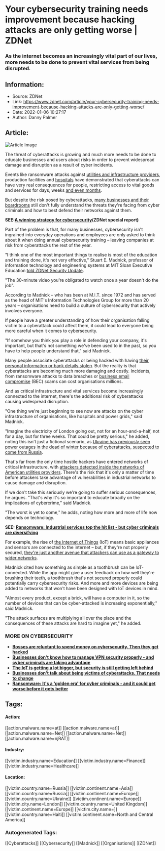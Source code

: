 # Your cybersecurity training needs improvement because hacking attacks are only getting worse | ZDNet
### As the internet becomes an increasingly vital part of our lives, more needs to be done to prevent vital services from being disrupted.

## Information:
+ Source: ZDNet
+ Link: https://www.zdnet.com/article/your-cybersecurity-training-needs-improvement-because-hacking-attacks-are-only-getting-worse/
+ Date: 2022-01-06 10:27:17
+ Author: Danny Palmer


## Article:
![Article Image](https://www.zdnet.com/a/img/resize/9262cdf38ba735d6492821e0f4d1eaeae34d55fd/2021/09/22/62d5cc21-588a-46e9-9539-98ab0fc95e50/shutterstock-323595944.jpg?width=770&height=578&fit=crop&auto=webp)

The threat of cyberattacks is growing and much more needs to be done to educate businesses and users about risks in order to prevent widespread damage and disruption as a result of cyber incidents.  

Events like ransomware attacks against [utilities and infrastructure providers](https://www.zdnet.com/article/colonial-pipeline-ransomware-attack-everything-you-need-to-know/), production facilities and [hospitals](https://www.zdnet.com/article/ransomware-irelands-health-service-is-still-significantly-disrupted-weeks-after-attack/) have demonstrated that cyberattacks can have very real consequences for people, restricting access to vital goods and services for days, weeks [and even months](https://www.zdnet.com/article/irish-healthcare-ransomware-attack-three-quarters-of-servers-decrypted-but-disruption-to-services-will-continue-for-months/).  


But despite the risk posed by cyberattacks, [many businesses and their boardrooms](https://www.zdnet.com/article/the-ransomware-threat-is-getting-worse-but-businesses-still-arent-taking-it-seriously/) still don't fully understand the threats they're facing from cyber criminals and how to best defend their networks against them.  

**SEE:**[**A winning strategy for cybersecurity**](http://www.zdnet.com/topic/a-winning-strategy-for-cybersecurity/)**(ZDNet special report)**

Part of the problem is that, for many businesses, cybersecurity isn't ingrained into everyday operations and employees are only asked to think about it when doing annual cybersecurity training – leaving companies at risk from cyberattacks the rest of the year. 

"I think one of the most important things to realise is most of the education and training done, it's not very effective," Stuart E. Madnick, professor of information technology and engineering systems at MIT Sloan Executive Education [told ZDNet Security Update](https://www.zdnet.com/video/the-threat-from-hackers-is-getting-worse-and-ignorance-isnt-an-excuse-for-boardrooms-any-more/).  

"The 30-minute video you're obligated to watch once a year doesn't do the job". 






According to Madnick – who has been at M.I.T. since 1972 and has served as the head of MIT's Information Technologies Group for more than 20 years – organisations need to build a culture of cybersecurity that actively involves everyone.  

If people have a greater understanding of how their organisation falling victim to a cyberattack could affect them, it could lead to everyone being more careful when it comes to cybersecurity. 

"If somehow you think you play a role in defending your company, it's important, but that's not something we've been used to in the past, so you have to help people understand that," said Madnick. 

Many people associate cyberattacks or being hacked with having [their personal information or bank details stolen](https://www.zdnet.com/article/my-stolen-credit-card-details-were-used-4500-miles-away-i-tried-to-find-out-how-it-happened/). But the reality is that cyberattacks are becoming much more damaging and costly. Incidents, from ransomware attacks to data breaches or [business email compromise](https://www.zdnet.com/video/bec-and-romance-scams-how-to-protect-your-business/) (BEC) scams can cost organisations millions. 

And as critical infrastructure and vital services become increasingly connected to the internet, there's the additional risk of cyberattacks causing widespread disruption. 

"One thing we're just beginning to see now are attacks on the cyber infrastructure of organisations, like hospitals and power grids," said Madnick. 

"Imagine the electricity of London going out, not for an hour-and-a-half, not for a day, but for three weeks. That could be pretty serious," he added, noting this isn't just a fictional scenario, as [Ukraine has previously seen power outages in the dead of winter because of cyberattacks, suspected to come from Russia](https://www.zdnet.com/article/how-hackers-attacked-ukraines-power-grid-implications-for-industrial-iot-security/). 

That's far from the only time hostile hackers have entered networks of critical infrastructure, with [attackers detected inside the networks of American utilities providers](https://www.zdnet.com/article/these-four-new-hacking-groups-are-targeting-critical-infrastructure-warns-security-company/). There's the risk that it's only a matter of time before attackers take advantage of vulnerabilities in industrial networks to cause damage and disruption.  

If we don't take this seriously we're going to suffer serious consequences, he argues. "That's why it's so important to educate broadly on the implications of cybercrime," said Madnick. 

"The worst is yet to come," he adds, noting how more and more of life now depends on technology.

**SEE:** [**Ransomware: Industrial services top the hit list - but cyber criminals are diversifying**](https://www.zdnet.com/article/ransomware-industrial-services-are-still-the-most-popular-target-but-now-cyber-criminals-are-diversifying-attacks/)

For example, the rise of [the Internet of Things](https://www.zdnet.com/article/what-is-the-internet-of-things-everything-you-need-to-know-about-the-iot-right-now/) (IoT) means basic appliances and sensors are connected to the internet – but, if they're not properly secured, [they're just another avenue that attackers can use as a gateway to wider networks](https://www.zdnet.com/article/your-insecure-internet-of-things-devices-are-putting-everyone-at-risk-of-attack/).  

Madnick cited how something as simple as a toothbrush can be IoT-connected. While the app might give a user feedback on how well they're brushing their teeth, a toothbrush that's not secured properly could potentially carry cybersecurity risks. And more and more devices are being added to networks that won't have been designed with IoT devices in mind. 

"Almost every product, except a brick, will have a computer in it, so the number of devices that can be cyber-attacked is increasing exponentially," said Madnick. 

"The attack surfaces are multiplying all over the place and the consequences of these attacks are hard to imagine yet," he added. 

### **MORE ON CYBERSECURITY**

* [**Bosses are reluctant to spend money on cybersecurity. Then they get hacked**](https://www.zdnet.com/article/too-many-bosses-are-reluctant-to-spend-money-on-cybersecurity-then-they-get-hacked/)
* [**Businesses don't know how to manage VPN security properly - and cyber criminals are taking advantage**](https://www.zdnet.com/article/many-organisations-dont-know-how-to-manage-vpn-security-properly-and-cyber-criminals-are-taking-advantage/)
* [**The IoT is getting a lot bigger, but security is still getting left behind**](https://www.zdnet.com/article/the-iot-is-getting-a-lot-bigger-but-security-is-still-getting-left-behind/)
* [**Businesses don't talk about being victims of cyberattacks. That needs to change**](https://www.zdnet.com/article/businesses-dont-talk-about-being-victims-of-cyberattacks-that-needs-to-change/)
* [**Ransomware: It's a 'golden era' for cyber criminals - and it could get worse before it gets better**](https://www.zdnet.com/article/ransomware-its-a-golden-era-for-cyber-criminals-and-it-could-get-worse-before-it-gets-better/)





## Tags:

#### Action:
[[action.malware.name=at]] [[action.malware.name=at]] [[action.malware.name=Net]] [[action.malware.name=Net]] [[action.malware.name=njRAT]]

#### Industry:
[[victim.industry.name=Education]] [[victim.industry.name=Finance]] [[victim.industry.name=Healthcare]]

#### Location:
[[victim.country.name=Russia]] [[victim.continent.name=Asia]] [[victim.country.name=Russia]] [[victim.continent.name=Europe]] [[victim.country.name=Ukraine]] [[victim.continent.name=Europe]] [[victim.city.name=London]] [[victim.country.name=United Kingdom]] [[victim.continent.name=Europe]] [[victim.city.name=]] [[victim.country.name=Haiti]] [[victim.continent.name=North and Central America]]

### Autogenerated Tags:
[[Cyberattacks]] [[Cybersecurity]] [[Madnick]] [[Organisations]] [[ZDNet]]

